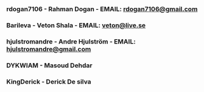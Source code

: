 ### rdogan7106 - Rahman Dogan - EMAIL: rdogan7106@gmail.com
### Barileva - Veton Shala - EMAIL: veton@live.se
### hjulstromandre - Andre Hjulström - EMAIL: hjulstromandre@gmail.com
### DYKWIAM - Masoud Dehdar
### KingDerick - Derick De silva
